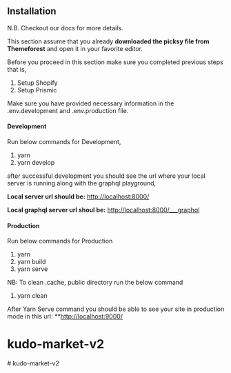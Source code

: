 ## Installation

N.B. Checkout our docs for more details.

This section assume that you already **downloaded the picksy file from Themeforest** and open it in your favorite editor.

Before you proceed in this section make sure you completed previous steps that is,

1. Setup Shopify
2. Setup Prismic

Make sure you have provided necessary information in the .env.development and .env.production file.

#### Development

Run below commands for Development,

1. yarn
2. yarn develop

after successful development you should see the url where your local server is running along with the graphql playground,

**Local server url should be:** [http://localhost:8000/](http://localhost:8000/)

**Local graphql server url shoul be:** [http://localhost:8000/\_\_\_graphql](http://localhost:8000/___graphql)

####

#### Production

Run below commands for Production

1. yarn
2. yarn build
3. yarn serve

NB: To clean .cache, public directory run the below command

1. yarn clean

After Yarn Serve command you should be able to see your site in production mode in this url: \*\*[http://localhost:9000/](http://localhost:8000/)
# kudo-market-v2
#   k u d o - m a r k e t - v 2  
 